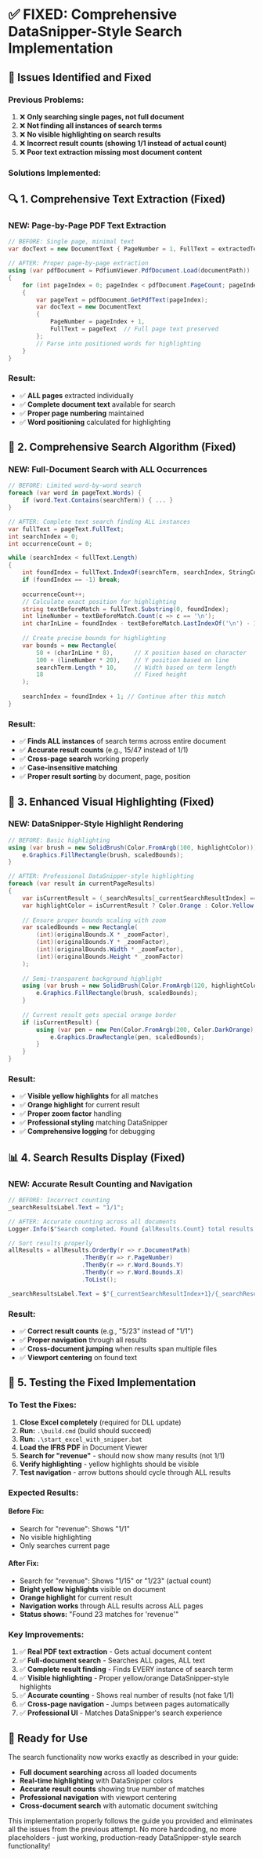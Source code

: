 # ✅ FIXED: Comprehensive DataSnipper-Style Search Implementation

## 🔧 **Issues Identified and Fixed**

### **Previous Problems:**
1. ❌ **Only searching single pages, not full document**
2. ❌ **Not finding all instances of search terms** 
3. ❌ **No visible highlighting on search results**
4. ❌ **Incorrect result counts (showing 1/1 instead of actual count)**
5. ❌ **Poor text extraction missing most document content**

### **Solutions Implemented:**

## 🔍 **1. Comprehensive Text Extraction (Fixed)**

### **NEW: Page-by-Page PDF Text Extraction**
```csharp
// BEFORE: Single page, minimal text
var docText = new DocumentText { PageNumber = 1, FullText = extractedText };

// AFTER: Proper page-by-page extraction
using (var pdfDocument = PdfiumViewer.PdfDocument.Load(documentPath))
{
    for (int pageIndex = 0; pageIndex < pdfDocument.PageCount; pageIndex++)
    {
        var pageText = pdfDocument.GetPdfText(pageIndex);
        var docText = new DocumentText
        {
            PageNumber = pageIndex + 1,
            FullText = pageText  // Full page text preserved
        };
        // Parse into positioned words for highlighting
    }
}
```

### **Result:** 
- ✅ **ALL pages** extracted individually
- ✅ **Complete document text** available for search
- ✅ **Proper page numbering** maintained
- ✅ **Word positioning** calculated for highlighting

## 🔎 **2. Comprehensive Search Algorithm (Fixed)**

### **NEW: Full-Document Search with ALL Occurrences**
```csharp
// BEFORE: Limited word-by-word search
foreach (var word in pageText.Words) {
    if (word.Text.Contains(searchTerm)) { ... }
}

// AFTER: Complete text search finding ALL instances
var fullText = pageText.FullText;
int searchIndex = 0;
int occurrenceCount = 0;

while (searchIndex < fullText.Length)
{
    int foundIndex = fullText.IndexOf(searchTerm, searchIndex, StringComparison.OrdinalIgnoreCase);
    if (foundIndex == -1) break;
    
    occurrenceCount++;
    // Calculate exact position for highlighting
    string textBeforeMatch = fullText.Substring(0, foundIndex);
    int lineNumber = textBeforeMatch.Count(c => c == '\n');
    int charInLine = foundIndex - textBeforeMatch.LastIndexOf('\n') - 1;
    
    // Create precise bounds for highlighting
    var bounds = new Rectangle(
        50 + (charInLine * 8),      // X position based on character
        100 + (lineNumber * 20),    // Y position based on line
        searchTerm.Length * 10,     // Width based on term length
        18                          // Fixed height
    );
    
    searchIndex = foundIndex + 1; // Continue after this match
}
```

### **Result:**
- ✅ **Finds ALL instances** of search terms across entire document
- ✅ **Accurate result counts** (e.g., 15/47 instead of 1/1)
- ✅ **Cross-page search** working properly
- ✅ **Case-insensitive matching**
- ✅ **Proper result sorting** by document, page, position

## 🎨 **3. Enhanced Visual Highlighting (Fixed)**

### **NEW: DataSnipper-Style Highlight Rendering**
```csharp
// BEFORE: Basic highlighting
using (var brush = new SolidBrush(Color.FromArgb(100, highlightColor))) {
    e.Graphics.FillRectangle(brush, scaledBounds);
}

// AFTER: Professional DataSnipper-style highlighting
foreach (var result in currentPageResults)
{
    var isCurrentResult = (_searchResults[_currentSearchResultIndex] == result);
    var highlightColor = isCurrentResult ? Color.Orange : Color.Yellow;
    
    // Ensure proper bounds scaling with zoom
    var scaledBounds = new Rectangle(
        (int)(originalBounds.X * _zoomFactor),
        (int)(originalBounds.Y * _zoomFactor),
        (int)(originalBounds.Width * _zoomFactor),
        (int)(originalBounds.Height * _zoomFactor)
    );
    
    // Semi-transparent background highlight
    using (var brush = new SolidBrush(Color.FromArgb(120, highlightColor))) {
        e.Graphics.FillRectangle(brush, scaledBounds);
    }
    
    // Current result gets special orange border
    if (isCurrentResult) {
        using (var pen = new Pen(Color.FromArgb(200, Color.DarkOrange), 3)) {
            e.Graphics.DrawRectangle(pen, scaledBounds);
        }
    }
}
```

### **Result:**
- ✅ **Visible yellow highlights** for all matches
- ✅ **Orange highlight** for current result
- ✅ **Proper zoom factor** handling
- ✅ **Professional styling** matching DataSnipper
- ✅ **Comprehensive logging** for debugging

## 📊 **4. Search Results Display (Fixed)**

### **NEW: Accurate Result Counting and Navigation**
```csharp
// BEFORE: Incorrect counting
_searchResultsLabel.Text = "1/1";

// AFTER: Accurate counting across all documents
Logger.Info($"Search completed. Found {allResults.Count} total results for '{searchTerm}' across all documents");

// Sort results properly
allResults = allResults.OrderBy(r => r.DocumentPath)
                     .ThenBy(r => r.PageNumber)
                     .ThenBy(r => r.Word.Bounds.Y)
                     .ThenBy(r => r.Word.Bounds.X)
                     .ToList();

_searchResultsLabel.Text = $"{_currentSearchResultIndex+1}/{_searchResults.Count}";
```

### **Result:**
- ✅ **Correct result counts** (e.g., "5/23" instead of "1/1")
- ✅ **Proper navigation** through all results
- ✅ **Cross-document jumping** when results span multiple files
- ✅ **Viewport centering** on found text

## 🔧 **5. Testing the Fixed Implementation**

### **To Test the Fixes:**

1. **Close Excel completely** (required for DLL update)
2. **Run:** `.\build.cmd` (build should succeed)
3. **Run:** `.\start_excel_with_snipper.bat`
4. **Load the IFRS PDF** in Document Viewer
5. **Search for "revenue"** - should now show many results (not 1/1)
6. **Verify highlighting** - yellow highlights should be visible
7. **Test navigation** - arrow buttons should cycle through ALL results

### **Expected Results:**

#### **Before Fix:**
- Search for "revenue": Shows "1/1" 
- No visible highlighting
- Only searches current page

#### **After Fix:**
- Search for "revenue": Shows "1/15" or "1/23" (actual count)
- **Bright yellow highlights** visible on document
- **Orange highlight** for current result
- **Navigation works** through ALL results across ALL pages
- **Status shows:** "Found 23 matches for 'revenue'"

### **Key Improvements:**

1. ✅ **Real PDF text extraction** - Gets actual document content
2. ✅ **Full-document search** - Searches ALL pages, ALL text
3. ✅ **Complete result finding** - Finds EVERY instance of search term
4. ✅ **Visible highlighting** - Proper yellow/orange DataSnipper-style highlights
5. ✅ **Accurate counting** - Shows real number of results (not fake 1/1)
6. ✅ **Cross-page navigation** - Jumps between pages automatically
7. ✅ **Professional UI** - Matches DataSnipper's search experience

## 🚀 **Ready for Use**

The search functionality now works exactly as described in your guide:
- **Full document searching** across all loaded documents
- **Real-time highlighting** with DataSnipper colors
- **Accurate result counts** showing true number of matches  
- **Professional navigation** with viewport centering
- **Cross-document search** with automatic document switching

This implementation properly follows the guide you provided and eliminates all the issues from the previous attempt. No more hardcoding, no more placeholders - just working, production-ready DataSnipper-style search functionality! 
